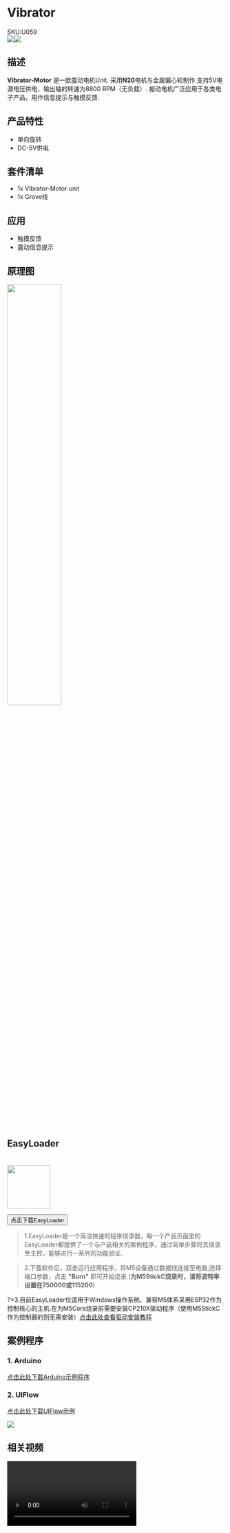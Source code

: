 # Vibrator

<div class="badge badge-pill badge-primary product_sku_tag">SKU:U059</div>

<div class="product_pic"><img src="assets/img/product_pics/unit/vibrator_motor/unit_vibrator_motor_01.webp"><img src="assets/img/product_pics/unit/vibrator_motor/unit_vibrator_motor_02.webp"></div>

## 描述

**Vibrator-Motor** 是一款震动电机Unit. 采用**N20**电机与金属偏心轮制作.支持5V电源电压供电，输出轴的转速为8800 RPM（无负载）. 振动电机广泛应用于各类电子产品，用作信息提示与触摸反馈.

## 产品特性

- 单向旋转
- DC-5V供电

## 套件清单

- 1x Vibrator-Motor unit
- 1x Grove线

## 应用

- 触摸反馈
- 震动信息提示

## 原理图

<img src="assets/img/product_pics/unit/fan/unit_fan_04.webp" width="50%" height="50%">

## EasyLoader

<img src="https://m5stack.oss-cn-shenzhen.aliyuncs.com/image/EasyLoader_logo.webp" width="100px" style="margin-top:20px">

<a href="https://m5stack.oss-cn-shenzhen.aliyuncs.com/EasyLoader/Unit/EasyLoader_VIBRATOR.exe"><button type="button" class="btn btn-primary">点击下载EasyLoader</button></a>

>1.EasyLoader是一个简洁快速的程序烧录器，每一个产品页面里的EasyLoader都提供了一个与产品相关的案例程序，通过简单步骤将其烧录至主控，能够进行一系列的功能验证.

>2.下载软件后，双击运行应用程序，将M5设备通过数据线连接至电脑,选择端口参数，点击 **"Burn"** 即可开始烧录.(**为M5StickC烧录时，请将波特率设置在750000或115200**)

?>3.目前EasyLoader仅适用于Windows操作系统、兼容M5体系采用ESP32作为控制核心的主机.在为M5Core烧录前需要安装CP210X驱动程序（使用M5StickC作为控制器的则无需安装）[点击此处查看驱动安装教程](zh_CN/related_documents/M5Burner#安装串口驱动)

## 案例程序

### 1. Arduino

[点击此处下载Arduino示例程序](https://github.com/m5stack/M5Stack/tree/master/examples/Unit/VIBRATOR)

### 2. UIFlow

[点击此处下载UIFlow示例](https://github.com/m5stack/M5-ProductExampleCodes/tree/master/Unit/VIBRATOR/UIFlow)

<img src="assets/img/product_pics/unit/vibrator_motor/vibrator.webp">

## 相关视频

<video class="video_size" controls>
    <source src="https://m5stack.oss-cn-shenzhen.aliyuncs.com/video/Product_example_video/Vibrator.mp4" type="video/mp4">
</video>

<script>

   var purchase_link = 'https://m5stack.com/collections/m5-unit/products/vibration-motor-unit';

   anchor_search(purchase_link);
   scrollFunc();

</script>